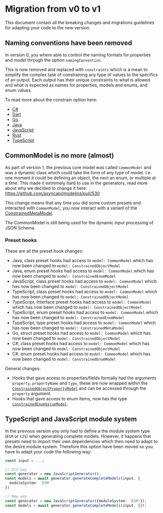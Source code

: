 # Migration from v0 to v1
This document contain all the breaking changes and migrations guidelines for adapting your code to the new version.

## Naming conventions have been removed
In version 0, you where able to control the naming formats for properties and model through the option `namingConvention`. 

This is now removed and replaced with `constraints` which is a mean to simplify the complex task of constraining any type of values to the specifics of an output. Each output has their unique constraints to what is allowed and what is expected as names for properties, models and enums, and enum values.

To read more about the constrain option here:
- [C#](../constraints/CSharp.md)
- [Dart](../constraints/Dart.md)
- [Go](../constraints/Go.md)
- [Java](../constraints/Java.md)
- [JavaScript](../constraints/JavaScript.md)
- [Rust](../constraints/Rust.md)
- [TypeScript](../constraints/TypeScript.md)

## CommonModel is no more (almost)
As part of version 1, the previous core model was called `CommonModel` and was a dynamic class which could take the form of any type of model. I.e. one moment it could be defining an object, the next an enum, or multiple at a time. This made it extremely hard to use in the generators, read more about why we decided to change it here: https://github.com/asyncapi/modelina/pull/530

This change means that any time you did some custom presets and interacted with `CommonModel`, you now interact with a variant of the [ConstrainedMetaModel](../internal-model.md#the-constrained-meta-model).

The CommonModel is still being used for the dynamic input processing of JSON Schema.

### Preset hooks
These are all the preset hook changes:
- Java, class preset hooks had access to `model: CommonModel` which has now been changed to `model: ConstrainedObjectModel`
- Java, enum preset hooks had access to `model: CommonModel` which has now been changed to `model: ConstrainedEnumModel`
- JavaScript, class preset hooks had access to `model: CommonModel` which has now been changed to `model: ConstrainedObjectModel`
- TypeScript, class preset hooks had access to `model: CommonModel` which has now been changed to `model: ConstrainedObjectModel`
- TypeScript, Interface preset hooks had access to `model: CommonModel` which has now been changed to `model: ConstrainedObjectModel`
- TypeScript, enum preset hooks had access to `model: CommonModel` which has now been changed to `model: ConstrainedEnumModel`
- TypeScript, type preset hooks had access to `model: CommonModel` which has now been changed to `model: ConstrainedMetaModel`
- Go, struct preset hooks had access to `model: CommonModel` which has now been changed to `model: ConstrainedObjectModel`
- C#, class preset hooks had access to `model: CommonModel` which has now been changed to `model: ConstrainedObjectModel`
- C#, enum preset hooks had access to `model: CommonModel` which has now been changed to `model: ConstrainedEnumModel`

General changes:
- Hooks that gave access to properties/fields formally had the arguments `property`, `propertyName` and `type`, these are now wrapped within the [`ConstrainedObjectPropertyModel`](../internal-model.md#the-constrained-meta-model) and can be accessed through the `property` argument.
- Hooks that gave access to enum items, now has the type [`ConstrainedEnumValueModel`](../internal-model.md#the-constrained-meta-model).

## TypeScript and JavaScript module system
In the previous version you only had to define a the module system type (`ESM` or `CJS`) when generating complete models. However, it happens that presets need to import their own dependencies which then need to adapt to the desire module system. Therefore this option have been moved so you have to adapt your code the following way:

```ts
const input = ...;

// Old way
const generator = new JavaScriptGenerator();
const models = await generator.generateCompleteModels(input, {
  moduleSystem: 'ESM'
})

// New way
const generator = new JavaScriptGenerator({moduleSystem: 'ESM'});
const models = await generator.generateCompleteModels(input, {});

```